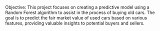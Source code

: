 Objective: This project focuses on creating a predictive model using a Random Forest algorithm to assist in the process of buying old cars. The goal is to predict the fair market value of used cars based on various features, providing valuable insights to potential buyers and sellers.

